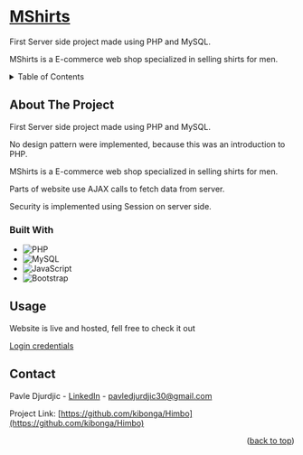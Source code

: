 <!-- PROJECT LOGO -->
<div>
  <h1>
    <a href="https://mshirts.kibonga.space/index.php">
      MShirts
    </a>
  </h1>

  <p>First Server side project made using PHP and MySQL.</p>
  <p>
    MShirts is a E-commerce web shop specialized in selling shirts for men.
  </p>
</div>



<!-- TABLE OF CONTENTS -->
<details>
  <summary>Table of Contents</summary>
  <ol>
    <li>
      <a href="#about-the-project">About The Project</a>
    </li>
    <li><a href="#built-with">Built with</a></li>
    <li><a href="#usage">Usage</a></li>
    <li><a href="#contact">Contact</a></li>
  </ol>
</details>



<!-- ABOUT THE PROJECT -->
## About The Project
<p>First Server side project made using PHP and MySQL.</p>
<p>No design pattern were implemented, because this was an introduction to PHP.</p>
<p>MShirts is a E-commerce web shop specialized in selling shirts for men.<p/>
<p>Parts of website use AJAX calls to fetch data from server.</p>
<p>Security is implemented using Session on server side.</p>

### Built With

* ![PHP](https://img.shields.io/badge/php-%23777BB4.svg?style=for-the-badge&logo=php&logoColor=white)
* ![MySQL](https://img.shields.io/badge/mysql-%2300f.svg?style=for-the-badge&logo=mysql&logoColor=white)
* ![JavaScript](https://img.shields.io/badge/javascript-%23323330.svg?style=for-the-badge&logo=javascript&logoColor=%23F7DF1E)
* ![Bootstrap](https://img.shields.io/badge/bootstrap-%23563D7C.svg?style=for-the-badge&logo=bootstrap&logoColor=white)

## Usage

<p>Website is live and hosted, fell free to check it out</p>
<p><a href="https://github.com/kibonga/MShirts/blob/9e6a11dce157cdcfd8f349fb2de436bceb110356/mshirts_login_credentials.txt" alt="link_mshirts_login_credentials">Login credentials</a></p>


<!-- CONTACT -->
## Contact

Pavle Djurdjic - <a href="https://www.linkedin.com/in/pavledjurdjic/" alt="pavledjurdjic_linkedIn">LinkedIn</a> - pavledjurdjic30@gmail.com

Project Link: [https://github.com/kibonga/Himbo](https://github.com/kibonga/Himbo)

<p align="right">(<a href="#top">back to top</a>)</p>
